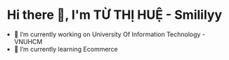 <h1 align=center>Hi there 👋, I'm TỪ THỊ HUỆ - Smililyy </h1> 

<!--
**Smililyy/Smililyy** is a ✨ _special_ ✨ repository because its `README.md` (this file) appears on your GitHub profile.
-->

- 🔭 I’m currently working on University Of Information Technology - VNUHCM
- 🌱 I’m currently learning Ecommerce


